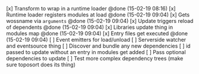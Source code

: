  [x] Transform to wrap in a runtime loader @done (15-02-19 08:16)
 [x] Runtime loader registers modules at load @done (15-02-19 09:04)
 [x] Gets wossname via `arguments` @done (15-02-19 09:04)
 [x] Update triggers reload of dependents @done (15-02-19 09:04)
 [x] Libraries update thing in modules map @done (15-02-19 09:04)
 [x] Entry files get executed @done (15-02-19 09:04)
 [ ] Event emitters for load/unload
 [ ] Serverside watcher and eventsource thing
 [ ] Discover and bundle any new dependencies
 [ ] id passed to update without an entry in modules get added
 [ ] Pass optional dependencies to update
 [ ] Test more complex dependency trees (make sure toposort does its thing)